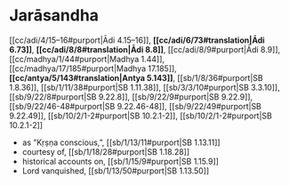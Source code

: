 # Jarāsandha

[[cc/adi/4/15–16#purport|Ādi 4.15–16]], **[[cc/adi/6/73#translation|Ādi 6.73]]**, **[[cc/adi/8/8#translation|Ādi 8.8]]**, [[cc/adi/8/9#purport|Ādi 8.9]], [[cc/madhya/1/44#purport|Madhya 1.44]], [[cc/madhya/17/185#purport|Madhya 17.185]], **[[cc/antya/5/143#translation|Antya 5.143]]**, [[sb/1/8/36#purport|SB 1.8.36]], [[sb/1/11/38#purport|SB 1.11.38]], [[sb/3/3/10#purport|SB 3.3.10]], [[sb/9/22/8#purport|SB 9.22.8]], [[sb/9/22/9#purport|SB 9.22.9]], [[sb/9/22/46-48#purport|SB 9.22.46-48]], [[sb/9/22/49#purport|SB 9.22.49]], [[sb/10/2/1-2#purport|SB 10.2.1-2]], [[sb/10/2/1-2#purport|SB 10.2.1-2]]

* as ”Kṛṣṇa conscious,”, [[sb/1/13/11#purport|SB 1.13.11]]
* courtesy of, [[sb/1/18/28#purport|SB 1.18.28]]
* historical accounts on, [[sb/1/15/9#purport|SB 1.15.9]]
* Lord vanquished, [[sb/1/13/50#purport|SB 1.13.50]]
